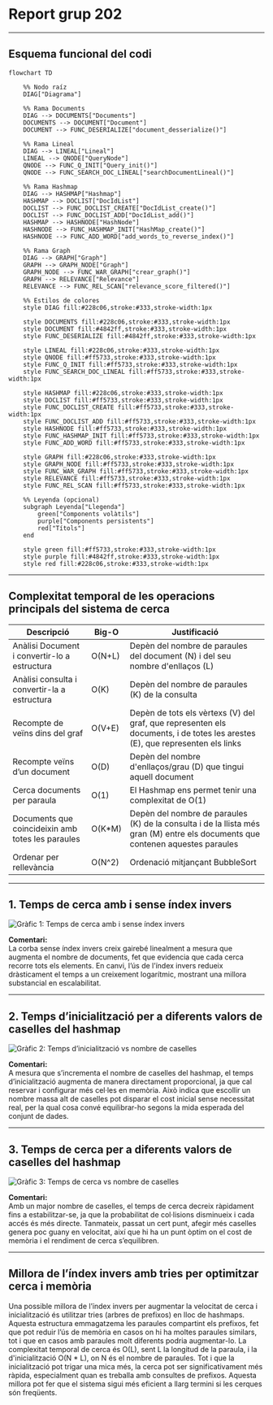 # Report grup 202

---

## Esquema funcional del codi

```mermaid
flowchart TD

    %% Nodo raíz
    DIAG["Diagrama"] 

    %% Rama Documents
    DIAG --> DOCUMENTS["Documents"]
    DOCUMENTS --> DOCUMENT["Document"]
    DOCUMENT --> FUNC_DESERIALIZE["document_desserialize()"]

    %% Rama Lineal
    DIAG --> LINEAL["Lineal"]
    LINEAL --> QNODE["QueryNode"]
    QNODE --> FUNC_Q_INIT["Query_init()"]
    QNODE --> FUNC_SEARCH_DOC_LINEAL["searchDocumentLineal()"]

    %% Rama Hashmap
    DIAG --> HASHMAP["Hashmap"]
    HASHMAP --> DOCLIST["DocIdList"]
    DOCLIST --> FUNC_DOCLIST_CREATE["DocIdList_create()"]
    DOCLIST --> FUNC_DOCLIST_ADD["DocIdList_add()"]
    HASHMAP --> HASHNODE["HashNode"]
    HASHNODE --> FUNC_HASHMAP_INIT["HashMap_create()"]
    HASHNODE --> FUNC_ADD_WORD["add_words_to_reverse_index()"]

    %% Rama Graph
    DIAG --> GRAPH["Graph"]
    GRAPH --> GRAPH_NODE["Graph"]
    GRAPH_NODE --> FUNC_WAR_GRAPH["crear_graph()"]
    GRAPH --> RELEVANCE["Relevance"]
    RELEVANCE --> FUNC_REL_SCAN["relevance_score_filtered()"]

    %% Estilos de colores
    style DIAG fill:#228c06,stroke:#333,stroke-width:1px

    style DOCUMENTS fill:#228c06,stroke:#333,stroke-width:1px
    style DOCUMENT fill:#4842ff,stroke:#333,stroke-width:1px
    style FUNC_DESERIALIZE fill:#4842ff,stroke:#333,stroke-width:1px

    style LINEAL fill:#228c06,stroke:#333,stroke-width:1px
    style QNODE fill:#ff5733,stroke:#333,stroke-width:1px
    style FUNC_Q_INIT fill:#ff5733,stroke:#333,stroke-width:1px
    style FUNC_SEARCH_DOC_LINEAL fill:#ff5733,stroke:#333,stroke-width:1px

    style HASHMAP fill:#228c06,stroke:#333,stroke-width:1px
    style DOCLIST fill:#ff5733,stroke:#333,stroke-width:1px
    style FUNC_DOCLIST_CREATE fill:#ff5733,stroke:#333,stroke-width:1px
    style FUNC_DOCLIST_ADD fill:#ff5733,stroke:#333,stroke-width:1px
    style HASHNODE fill:#ff5733,stroke:#333,stroke-width:1px
    style FUNC_HASHMAP_INIT fill:#ff5733,stroke:#333,stroke-width:1px
    style FUNC_ADD_WORD fill:#ff5733,stroke:#333,stroke-width:1px

    style GRAPH fill:#228c06,stroke:#333,stroke-width:1px
    style GRAPH_NODE fill:#ff5733,stroke:#333,stroke-width:1px
    style FUNC_WAR_GRAPH fill:#ff5733,stroke:#333,stroke-width:1px
    style RELEVANCE fill:#ff5733,stroke:#333,stroke-width:1px
    style FUNC_REL_SCAN fill:#ff5733,stroke:#333,stroke-width:1px

    %% Leyenda (opcional)
    subgraph Leyenda["Llegenda"]
        green["Components volàtils"] 
        purple["Components persistents"]
        red["Títols"]
    end

    style green fill:#ff5733,stroke:#333,stroke-width:1px
    style purple fill:#4842ff,stroke:#333,stroke-width:1px
    style red fill:#228c06,stroke:#333,stroke-width:1px
```

---

## Complexitat temporal de les operacions principals del sistema de cerca

| Descripció                                        | Big-O     | Justificació                         |
| ------------------------------------------------- | --------- | ------------------------------------ |
| Anàlisi Document i convertir-lo a estructura      | O(N+L)    | Depèn del nombre de paraules del document (N) i del seu nombre d'enllaços (L)                |
| Anàlisi consulta i convertir-la a estructura      | O(K)      | Depèn del nombre de paraules (K) de la consulta                   |
| Recompte de veïns dins del graf                   | O(V+E)    | Depèn de tots els vèrtexs (V) del graf, que representen els documents, i de totes les arestes (E), que representen els links             |
| Recompte veïns d’un document                      | O(D)      | Depèn del nombre d'enllaços/grau (D) que tingui aquell document              |
| Cerca documents per paraula                       | O(1)      | El Hashmap ens permet tenir una complexitat de O(1)                        |
| Documents que coincideixin amb totes les paraules | O(K*M)    | Depèn del nombre de paraules (K) de la consulta i de la llista més gran (M) entre els documents que contenen aquestes paraules|
| Ordenar per rellevància                           | O(N^2) | Ordenació mitjançant BubbleSort     |

---

## 1. Temps de cerca amb i sense índex invers

![Gràfic 1: Temps de cerca amb i sense índex invers](https://drive.google.com/uc?export=view&id=1-nnZxgWzq5M7Nnk1mxhtrkh_kmYcjx4M)

**Comentari:**  
La corba sense índex invers creix gairebé linealment a mesura que augmenta el nombre de documents, fet que evidencia que cada cerca recorre tots els elements. En canvi, l’ús de l’índex invers redueix dràsticament el temps a un creixement logarítmic, mostrant una millora substancial en escalabilitat.

---

## 2. Temps d’inicialització per a diferents valors de caselles del hashmap

![Gràfic 2: Temps d’inicialització vs nombre de caselles](https://drive.google.com/uc?export=view&id=180XVHp-k4Zo1ieeMaP5tSrmLf6hvqEh5)

**Comentari:**  
A mesura que s’incrementa el nombre de caselles del hashmap, el temps d’inicialització augmenta de manera directament proporcional, ja que cal reservar i configurar més cel·les en memòria. Això indica que escollir un nombre massa alt de caselles pot disparar el cost inicial sense necessitat real, per la qual cosa convé equilibrar-ho segons la mida esperada del conjunt de dades.

---

## 3. Temps de cerca per a diferents valors de caselles del hashmap

![Gràfic 3: Temps de cerca vs nombre de caselles](https://drive.google.com/uc?export=view&id=12AeehTUgt93_NVf81s77DF1RrtJEpMoU)

**Comentari:**  
Amb un major nombre de caselles, el temps de cerca decreix ràpidament fins a estabilitzar-se, ja que la probabilitat de col·lisions disminueix i cada accés és més directe. Tanmateix, passat un cert punt, afegir més caselles genera poc guany en velocitat, així que hi ha un punt òptim on el cost de memòria i el rendiment de cerca s’equilibren.

---

## Millora de l’índex invers amb tries per optimitzar cerca i memòria

Una possible millora de l’índex invers per augmentar la velocitat de cerca i inicialització és utilitzar tries (arbres de prefixos) en lloc de hashmaps. Aquesta estructura emmagatzema les paraules compartint els prefixos, fet que pot reduir l’ús de memòria en casos on hi ha moltes paraules similars, tot i que en casos amb paraules molt diferents podria augmentar-lo. La complexitat temporal de cerca és O(L), sent L la longitud de la paraula, i la d'inicialització O(N * L), on N és el nombre de paraules. Tot i que la inicialització pot trigar una mica més, la cerca pot ser significativament més ràpida, especialment quan es treballa amb consultes de prefixos. Aquesta millora pot fer que el sistema sigui més eficient a llarg termini si les cerques són freqüents.